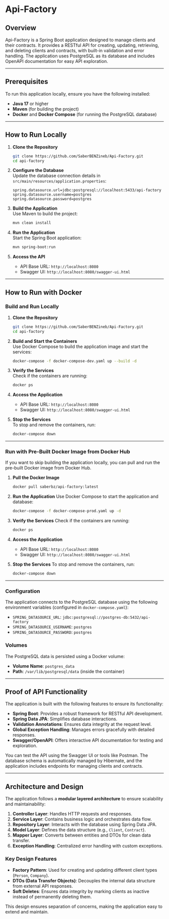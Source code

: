 # Api-Factory

## Overview
Api-Factory is a Spring Boot application designed to manage clients and their contracts. It provides a RESTful API for creating, updating, retrieving, and deleting clients and contracts, with built-in validation and error handling. The application uses PostgreSQL as its database and includes OpenAPI documentation for easy API exploration.

---

## Prerequisites
To run this application locally, ensure you have the following installed:
- **Java 17** or higher
- **Maven** (for building the project)
- **Docker** and **Docker Compose** (for running the PostgreSQL database)

---

## How to Run Locally

1. **Clone the Repository**
   ```bash
   git clone https://github.com/SaberBENZineb/Api-Factory.git
   cd api-factory
   ```

2. **Configure the Database**  
   Update the database connection details in `src/main/resources/application.properties`:
   ```properties
   spring.datasource.url=jdbc:postgresql://localhost:5433/api-factory
   spring.datasource.username=postgres
   spring.datasource.password=postgres
   ```

3. **Build the Application**  
   Use Maven to build the project:
   ```bash
   mvn clean install
   ```

4. **Run the Application**  
   Start the Spring Boot application:
   ```bash
   mvn spring-boot:run
   ```

5. **Access the API**  
   - API Base URL: `http://localhost:8080`
   - Swagger UI: `http://localhost:8080/swagger-ui.html`

---

## How to Run with Docker

### Build and Run Locally
1. **Clone the Repository**
   ```bash
   git clone https://github.com/SaberBENZineb/Api-Factory.git
   cd api-factory
   ```

2. **Build and Start the Containers**  
   Use Docker Compose to build the application image and start the services:
   ```bash
   docker-compose -f docker-compose-dev.yaml up --build -d
   ```

3. **Verify the Services**  
   Check if the containers are running:
   ```bash
   docker ps
   ```

4. **Access the Application**  
   - API Base URL: `http://localhost:8080`
   - Swagger UI: `http://localhost:8080/swagger-ui.html`

5. **Stop the Services**  
   To stop and remove the containers, run:
   ```bash
   docker-compose down
   ```

---

### Run with Pre-Built Docker Image from Docker Hub
If you want to skip building the application locally, you can pull and run the pre-built Docker image from Docker Hub.

1. **Pull the Docker Image**
   ```bash
   docker pull saberbz/api-factory:latest
   ```

2. **Run the Application**
   Use Docker Compose to start the application and database:
   ```bash
   docker-compose -f docker-compose-prod.yaml up -d
   ```

3. **Verify the Services**
   Check if the containers are running:
   ```bash
   docker ps
   ```

4. **Access the Application**
   - API Base URL: `http://localhost:8080`
   - Swagger UI: `http://localhost:8080/swagger-ui.html`

5. **Stop the Services**
   To stop and remove the containers, run:
   ```bash
   docker-compose down
   ```

---

### Configuration
The application connects to the PostgreSQL database using the following environment variables (configured in `docker-compose.yaml`):
- `SPRING_DATASOURCE_URL`: `jdbc:postgresql://postgres-db:5432/api-factory`
- `SPRING_DATASOURCE_USERNAME`: `postgres`
- `SPRING_DATASOURCE_PASSWORD`: `postgres`

### Volumes
The PostgreSQL data is persisted using a Docker volume:
- **Volume Name**: `postgres_data`
- **Path**: `/var/lib/postgresql/data` (inside the container)

---

## Proof of API Functionality
The application is built with the following features to ensure its functionality:
- **Spring Boot**: Provides a robust framework for RESTful API development.
- **Spring Data JPA**: Simplifies database interactions.
- **Validation Annotations**: Ensures data integrity at the request level.
- **Global Exception Handling**: Manages errors gracefully with detailed responses.
- **Swagger/OpenAPI**: Offers interactive API documentation for testing and exploration.

You can test the API using the Swagger UI or tools like Postman. The database schema is automatically managed by Hibernate, and the application includes endpoints for managing clients and contracts.

---

## Architecture and Design

The application follows a **modular layered architecture** to ensure scalability and maintainability:

1. **Controller Layer**: Handles HTTP requests and responses.
2. **Service Layer**: Contains business logic and orchestrates data flow.
3. **Repository Layer**: Interacts with the database using Spring Data JPA.
4. **Model Layer**: Defines the data structure (e.g., `Client`, `Contract`).
5. **Mapper Layer**: Converts between entities and DTOs for clean data transfer.
6. **Exception Handling**: Centralized error handling with custom exceptions.

### Key Design Features
- **Factory Pattern**: Used for creating and updating different client types (`Person`, `Company`).
- **DTOs (Data Transfer Objects)**: Decouples the internal data structure from external API responses.
- **Soft Deletes**: Ensures data integrity by marking clients as inactive instead of permanently deleting them.

This design ensures separation of concerns, making the application easy to extend and maintain.